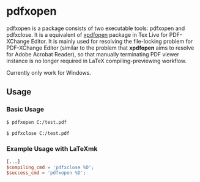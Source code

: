 # pdfxopen

pdfxopen is a package consists of two executable tools: pdfxopen and pdfxclose. It is a equivalent of [xpdfopen](https://www.ctan.org/pkg/xpdfopen) package in Tex Live for PDF-XChange Editor. It is mainly used for resolving the file-locking problem for PDF-XChange Editor (similar to the problem that **xpdfopen** aims to resolve for Adobe Acrobat Reader), so that manually terminating PDF viewer instance is no longer required in LaTeX compiling-previewing workflow.

Currently only work for Windows.

## Usage

### Basic Usage
```sh
$ pdfxopen C:/test.pdf
```

```sh
$ pdfxclose C:/test.pdf
```

### Example Usage with LaTeXmk

```makefile
[...]
$compiling_cmd = 'pdfxclose %D';
$success_cmd = 'pdfxopen %D';
```
